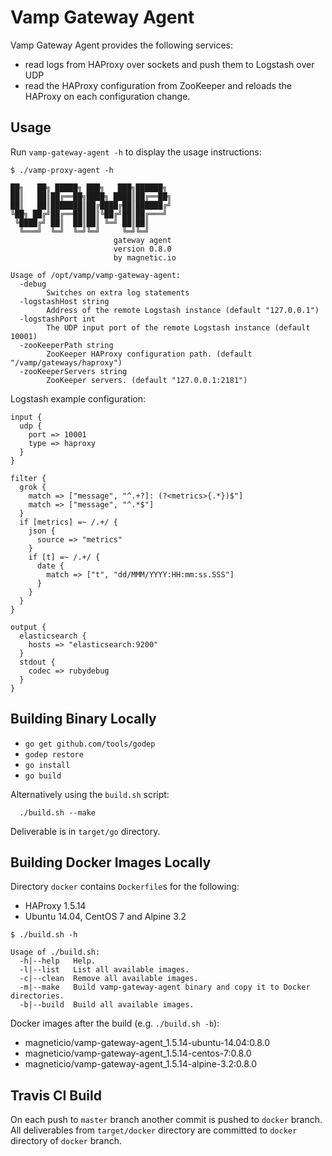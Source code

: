# Vamp Gateway Agent

Vamp Gateway Agent provides the following services: 

- read logs from HAProxy over sockets and push them to Logstash over UDP
- read the HAProxy configuration from ZooKeeper and reloads the HAProxy on each configuration change.

## Usage

Run `vamp-gateway-agent -h` to display the usage instructions:

```
$ ./vamp-proxy-agent -h

██╗   ██╗ █████╗ ███╗   ███╗██████╗
██║   ██║██╔══██╗████╗ ████║██╔══██╗
██║   ██║███████║██╔████╔██║██████╔╝
╚██╗ ██╔╝██╔══██║██║╚██╔╝██║██╔═══╝
 ╚████╔╝ ██║  ██║██║ ╚═╝ ██║██║
  ╚═══╝  ╚═╝  ╚═╝╚═╝     ╚═╝╚═╝
                       gateway agent
                       version 0.8.0
                       by magnetic.io
                                       
Usage of /opt/vamp/vamp-gateway-agent:
  -debug
    	Switches on extra log statements
  -logstashHost string
    	Address of the remote Logstash instance (default "127.0.0.1")
  -logstashPort int
    	The UDP input port of the remote Logstash instance (default 10001)
  -zooKeeperPath string
    	ZooKeeper HAProxy configuration path. (default "/vamp/gateways/haproxy")
  -zooKeeperServers string
    	ZooKeeper servers. (default "127.0.0.1:2181")
```

Logstash example configuration:

```
input {
  udp {
    port => 10001
    type => haproxy
  }
}

filter {
  grok {
    match => ["message", "^.+?]: (?<metrics>{.*})$"]
    match => ["message", "^.*$"]
  }
  if [metrics] =~ /.+/ {
    json {
      source => "metrics"
    }
    if [t] =~ /.+/ {
      date {
        match => ["t", "dd/MMM/YYYY:HH:mm:ss.SSS"]
      }
    }
  }
}

output {
  elasticsearch {
    hosts => "elasticsearch:9200"
  }
  stdout {
    codec => rubydebug
  }
}
```

## Building Binary Locally

- `go get github.com/tools/godep`
- `godep restore`
- `go install`
- `go build`

Alternatively using the `build.sh` script:
```
  ./build.sh --make
```
Deliverable is in `target/go` directory.
 
## Building Docker Images Locally

Directory `docker` contains `Dockerfile`s for the following:

- HAProxy 1.5.14
- Ubuntu 14.04, CentOS 7 and Alpine 3.2

```
$ ./build.sh -h

Usage of ./build.sh:
  -h|--help   Help.
  -l|--list   List all available images.
  -c|--clean  Remove all available images.
  -m|--make   Build vamp-gateway-agent binary and copy it to Docker directories.
  -b|--build  Build all available images.

```

Docker images after the build (e.g. `./build.sh -b`): 

- magneticio/vamp-gateway-agent_1.5.14-ubuntu-14.04:0.8.0
- magneticio/vamp-gateway-agent_1.5.14-centos-7:0.8.0
- magneticio/vamp-gateway-agent_1.5.14-alpine-3.2:0.8.0 

## Travis CI Build

On each push to `master` branch another commit is pushed to `docker` branch.
All deliverables from `target/docker` directory are committed to `docker` directory of `docker` branch.

